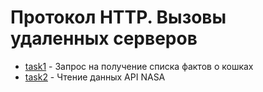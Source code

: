 # Протокол HTTP. Вызовы удаленных серверов

- [task1](./task1) - Запрос на получение списка фактов о кошках
- [task2](./task2) - Чтение данных API NASA
